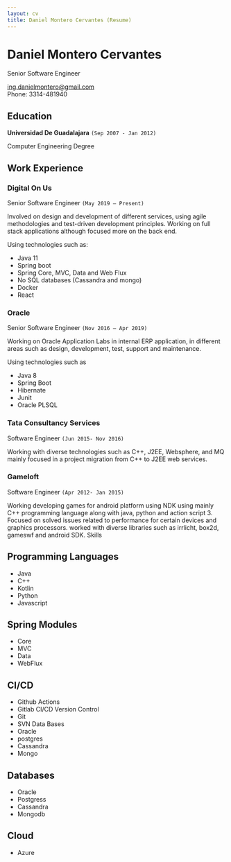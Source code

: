 ```yaml
---
layout: cv
title: Daniel Montero Cervantes (Resume)
---
```

# Daniel Montero Cervantes 
Senior Software Engineer

<div id="webaddress">
<a href="mailto:ing.danielmontero@gmail.com">ing.danielmontero@gmail.com</a>
</div>
Phone: 3314-481940

## Education   
**Universidad De Guadalajara**
``(Sep 2007 - Jan 2012)``

Computer Engineering Degree 

## Work Experience

### Digital On Us
Senior Software Engineer 
``(May 2019 – Present)``

Involved on design and development of different services, using agile methodologies and test-driven development principles. Working on full stack applications although focused more on the back end. 

Using technologies such as:

- Java 11
- Spring boot
- Spring Core, MVC, Data and Web Flux
- No SQL databases (Cassandra and mongo)
- Docker
- React

### Oracle
Senior Software Engineer 
``(Nov 2016 – Apr 2019)``

Working on Oracle Application Labs in internal ERP application, in different areas such as design, development, test, support and maintenance. 

Using technologies such as

- Java 8
- Spring Boot
- Hibernate
- Junit
- Oracle PLSQL

### Tata Consultancy Services

Software Engineer 
``(Jun 2015- Nov 2016)``

Working with diverse technologies such as C++, J2EE, Websphere, and MQ mainly focused in a project migration from C++ to J2EE web services.

### Gameloft

Software Engineer
``(Apr 2012- Jan 2015)``

Working developing games for android platform using NDK using mainly C++ programming language along with java, python and action script 3. Focused on solved issues related to performance for certain devices and graphics processors. worked with diverse libraries such as irrlicht, box2d, gameswf and android SDK.
  Skills


## Programming Languages
- Java
- C++
- Kotlin
- Python
- Javascript

## Spring Modules
- Core
- MVC
- Data
- WebFlux

## CI/CD
- Github Actions
- Gitlab CI/CD Version Control
- Git
- SVN Data Bases
- Oracle
- postgres
- Cassandra 
- Mongo

## Databases
- Oracle
- Postgress
- Cassandra
- Mongodb

## Cloud
 - Azure

